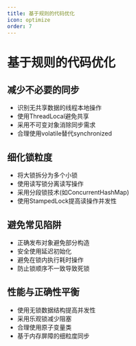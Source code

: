 ```yaml
---
title: 基于规则的代码优化
icon: optimize
order: 7
---
```


# 基于规则的代码优化

## 减少不必要的同步

- 识别无共享数据的线程本地操作
- 使用ThreadLocal避免共享
- 采用不可变对象消除同步需求
- 合理使用volatile替代synchronized

## 细化锁粒度

- 将大锁拆分为多个小锁
- 使用读写锁分离读写操作
- 采用分段锁技术(如ConcurrentHashMap)
- 使用StampedLock提高读操作并发性

## 避免常见陷阱

- 正确发布对象避免部分构造
- 安全使用延迟初始化
- 避免在锁内执行耗时操作
- 防止锁顺序不一致导致死锁

## 性能与正确性平衡

- 使用无锁数据结构提高并发性
- 采用乐观锁减少阻塞
- 合理使用原子变量类
- 基于内存屏障的细粒度同步

